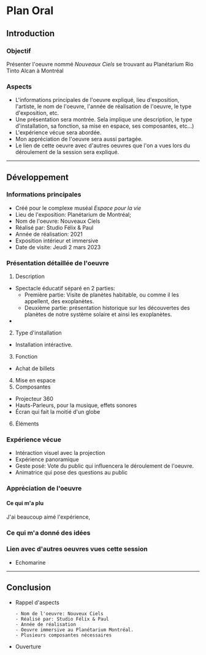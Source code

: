 # Plan Oral


## Introduction

### Objectif

Présenter l'oeuvre nommé *Nouveaux Ciels* se trouvant au Planétarium Rio Tinto Alcan à Montréal

### Aspects 
- L'informations principales de l'oeuvre expliqué, lieu d'exposition, l'artiste, le nom de l'oeuvre, l'année de réalisation de l'oeuvre, le type d'exposition, etc.
- Une présentation sera montrée. Sela implique une description, le type d'installation, sa fonction, sa mise en espace, ses composantes, etc...)
- L'expérience vécue sera abordée.
- Mon appréciation de l'oeuvre sera aussi partagée.
- Le lien de cette oeuvre avec d'autres oeuvres que l'on a vues lors du déroulement de la session sera expliqué.

---

## Développement

### Informations principales
- Créé pour le complexe muséal *Espace pour la vie*
- Lieu de l'exposition: Planétarium de Montréal;
- Nom de l'oeuvre: Nouveaux Ciels
- Réalisé par: Studio Félix & Paul
- Année de réalisation: 2021
- Exposition intérieur et immersive
- Date de visite: Jeudi 2 mars 2023


### Présentation détaillée de l'oeuvre 
<!-- Chaque aspects du développement ci-dessous sont listés en ordre. -->
1. Description
  - Spectacle éducatif séparé en 2 parties: 
    - Première partie: Visite de planètes habitable, ou comme il les appellent, des exoplanètes.
    - Deuxième partie: présentation historique sur les découvertes des planètes de notre système solaire et ainsi les exoplanètes.
  -

2. Type d'installation
- Installation intéractive.
3. Fonction
 - Achat de billets
4. Mise en espace
5. Composantes
- Projecteur 360
- Hauts-Parleurs, pour la musique, effets sonores
- Écran qui fait la moitié d'un globe
6. Éléments


### Expérience vécue

 - Intéraction visuel avec la projection
 - Expérience panoramique
 - Geste posé: Vote du public qui influencera le déroulement de l'oeuvre.
 - Animatrice qui pose des questions au public

### Appréciation de l'oeuvre

#### Ce qui m'a plu
J'ai beaucoup aimé l'expérience,

### Ce qui m'a donné des idées

### Lien avec d'autres oeuvres vues cette session
- Echomarine

---

## Conclusion
<!-- Chaque aspects de la conclusion ci-dessous sont listés en ordre. -->
- Rappel d'aspects

      - Nom de l'oeuvre: Nouveux Ciels
      - Réalisé par: Studio Félix & Paul
      - Année de réalisation
      - Oeuvre immersive au Planétarium Montréal.
      - Plusieurs composantes nécessaires

- Ouverture
  
      
